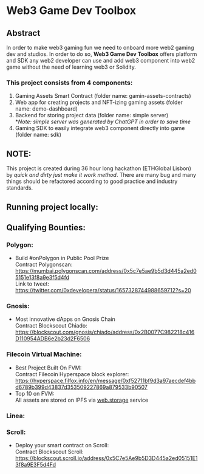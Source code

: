 # Web3 Game Dev Toolbox

## Abstract
In order to make web3 gaming fun we need to onboard more web2 gaming dev and studios. In order to do so, **Web3 Game Dev Toolbox** offers platform and SDK any web2 developer can use and add web3 component into web2 game without the need of learning web3 or Solidity.

### This project consists from 4 components:

1. Gaming Assets Smart Contract (folder name: gamin-assets-contracts)
2. Web app for creating projects and NFT-izing gaming assets (folder name: demo-dashboard)
3. Backend for storing project data (folder name: simple server)<br/>**Note: simple server was generated by ChatGPT in order to save time*
4. Gaming SDK to easily integrate web3 component directly into game (folder name: sdk)

## NOTE:
This project is created during 36 hour long hackathon (ETHGlobal Lisbon) by *quick and dirty just make it work method*. There are many bug and many things should be refactored according to good practice and industry standards.

## Running project locally:

## Qualifying Bounties:

### Polygon:
- Build #onPolygon in Public Pool Prize
<br/>Contract Polygonscan: https://mumbai.polygonscan.com/address/0x5c7e5ae9b5d3d445a2ed05151e13f8a9e3f5d4fd
<br/> Link to tweet: https://twitter.com/0xdevelopera/status/1657328744988659712?s=20

### Gnosis:
- Most innovative dApps on Gnosis Chain
<br/>Contract Blockscout Chiado: https://blockscout.com/gnosis/chiado/address/0x2B0077C982218c416D110954ADB6e2b23d2F6506

### Filecoin Virtual Machine:
- Best Project Built On FVM:
<br/>Contract Filecoin Hyperspace block explorer: https://hyperspace.filfox.info/en/message/0xf52711bf9d3a97aecdef4bbd6789b399d43837d353509227869a879533b90507
- Top 10 on FVM:
<br/> All assets are stored on IPFS via [web.storage](https://web3.storage/) service

### Linea:

### Scroll:
- Deploy your smart contract on Scroll:
<br/>Contract Blockscout Scroll: https://blockscout.scroll.io/address/0x5C7e5Ae9b5D3D445a2ed05151E13f8a9E3F5d4Fd